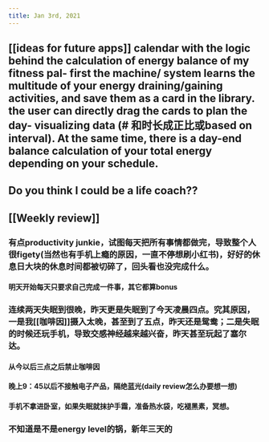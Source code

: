 ```yaml
---
title: Jan 3rd, 2021
---
```


## [[ideas for future apps]] calendar with the logic behind the calculation of energy balance of my fitness pal- first the machine/ system learns the multitude of your energy draining/gaining activities, and save them as a card in the library. the user can directly drag the cards to plan the day- visualizing data (# 和时长成正比或based on interval). At the same time, there is a day-end balance calculation of your total energy depending on your schedule.
## Do you think I could be a life coach??
## [[Weekly review]]
### 有点productivity junkie，试图每天把所有事情都做完，导致整个人很figety(当然也有手机上瘾的原因，一直不停想刷小红书)，好好的休息日大块的休息时间都被切碎了，回头看也没完成什么。
#### 明天开始每天只要求自己完成一件事，其它都算bonus
### 连续两天失眠到很晚，昨天更是失眠到了今天凌晨四点。究其原因，一是我[[咖啡因]]摄入太晚，甚至到了五点，昨天还是鸳鸯；二是失眠的时候还玩手机，导致交感神经越来越兴奋，昨天甚至玩起了塞尔达。
#### 从今以后三点之后禁止咖啡因
#### 晚上9：45以后不接触电子产品，隔绝蓝光(daily review怎么办要想一想)
#### 手机不拿进卧室，如果失眠就抹护手霜，准备热水袋，吃褪黑素，冥想。
### 不知道是不是energy level的锅，新年三天的
